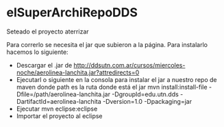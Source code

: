 elSuperArchiRepoDDS
===================


Seteado el proyecto aterrizar

Para correrlo se necesita el jar que subieron a la página. Para instalarlo hacemos lo siguiente:
  - Descargar el .jar de http://ddsutn.com.ar/cursos/miercoles-noche/aerolinea-lanchita.jar?attredirects=0
  - Ejecutarl o siguiente en la consola para instalar el jar a nuestro repo de maven donde path es la ruta donde está el jar
      mvn install:install-file -Dfile=/path/aerolinea-lanchita.jar -DgroupId=edu.utn.dds -DartifactId=aerolinea-lanchita -Dversion=1.0 -Dpackaging=jar
  - Ejecutar mvn eclipse:eclipse
  - Importar el proyecto al eclipse
  
